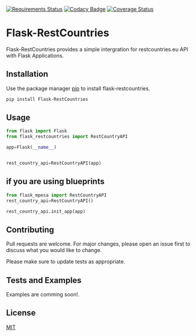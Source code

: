 [![Requirements Status](https://requires.io/github/allansifuna/Flask-RestCountries/requirements.svg?branch=master)](https://requires.io/github/allansifuna/Flask-RestCountries/requirements/?branch=master)
[![Codacy Badge](https://api.codacy.com/project/badge/Grade/95668732c0014077abf06e7826c1becf)](https://www.codacy.com/manual/allansifuna/Flask-RestCountries?utm_source=github.com&amp;utm_medium=referral&amp;utm_content=allansifuna/Flask-RestCountries&amp;utm_campaign=Badge_Grade)
[![Coverage Status](https://coveralls.io/repos/github/allansifuna/Flask-RestCountries/badge.svg?branch=master)](https://coveralls.io/github/allansifuna/Flask-RestCountries?branch=master)

# Flask-RestCountries
Flask-RestCountries provides a simple intergration for restcountries.eu API with Flask Applications.

## Installation

Use the package manager [pip](https://pip.pypa.io/en/stable/) to install flask-restcountries.

```bash
pip install Flask-RestCountries
```

## Usage

```python
from flask import Flask
from flask_restcountries import RestCountryAPI

app=Flask(__name__)


rest_country_api=RestCountryAPI(app)
```


## if you are using blueprints
```python
from flask_mpesa import RestCountryAPI
rest_country_api=RestCountryAPI()

rest_country_api.init_app(app)
```
## Contributing
Pull requests are welcome. For major changes, please open an issue first to discuss what you would like to change.

Please make sure to update tests as appropriate.
## Tests and Examples

Examples are comming soon!.
## License
[MIT](https://github.com/allansifuna/Flask-Mpesa/blob/master/LICENSE)
